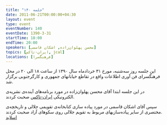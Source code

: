 ```yaml
---
title: "جلسه ۱۴۰"
date: 2011-06-21T00:00:00+04:30
layout: event
type: event
eventNumber: 140
eventDate: 1390-3-31
startTime: 18:00
endTime: 20:00
speakers: [محسن پهلوان‌زاده, اشکان قاسمی]
topics: [ایران-تاکس, jcal]
locations: [فرهنگسرا]
---
```

این جلسه روز سه‌شنبه، مورخ ۳۱ خردادماه سال ۱۳۹۰ از ساعت ۱۸ الی ۲۰ در محل فرهنگسرای فن آوری اطلاعات واقع در تقاطع خیابانهای جمهوری و کارگرجنوبی برگزار شد.

در این جلسه ابتدا آقای محسن پهلوان‌زاده در مورد برنامه‌های آینده‌ی نشریه‌ی الکترونیکی [ایران-تاکس](http://irantux.org/) صحبت کردند.

سپس آقای اشکان قاسمی در مورد پیاده سازی کتابخانه‌ی تقویمی جلالی و تاریخچه‌ی مختصری از سایر پیاده‌سازیهای مربوط به تقویم جلالی روی سکوهای آزاد صحبت کردند.  
[اسلاید](/events/presentations/140/jcal.pdf)